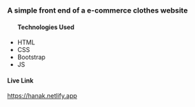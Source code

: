 <h3>A simple front end of a e-commerce clothes website</h3>
<ul>
  <h4>Technologies Used</h4>
  <li>HTML</li>
    <li>CSS</li>
    <li>Bootstrap</li>
    <li>JS</li>
</ul>

<h4>Live Link</h4>
<a href="https://hanak.netlify.app/" style="inline-block">https://hanak.netlify.app</a>
